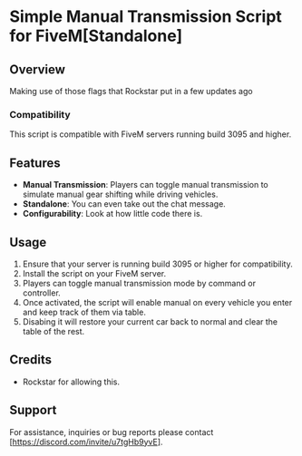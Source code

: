 # Simple Manual Transmission Script for FiveM[Standalone]

## Overview

Making use of those flags that Rockstar put in a few updates ago

### Compatibility

This script is compatible with FiveM servers running build 3095 and higher.

## Features

- **Manual Transmission**: Players can toggle manual transmission to simulate manual gear shifting while driving vehicles.
- **Standalone**: You can even take out the chat message.
- **Configurability**: Look at how little code there is.

## Usage

1. Ensure that your server is running build 3095 or higher for compatibility.
2. Install the script on your FiveM server.
3. Players can toggle manual transmission mode by command or controller.
4. Once activated, the script will enable manual on every vehicle you enter and keep track of them via table.
5. Disabing it will restore your current car back to normal and clear the table of the rest.

## Credits

- Rockstar for allowing this.

## Support

For assistance,  inquiries or bug reports please contact [https://discord.com/invite/u7tgHb9yvE].
